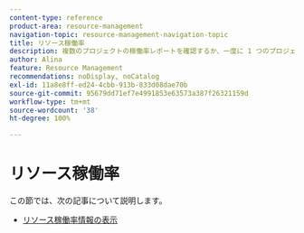 ```yaml
---
content-type: reference
product-area: resource-management
navigation-topic: resource-management-navigation-topic
title: リソース稼働率
description: 複数のプロジェクトの稼働率レポートを確認するか、一度に 1 つのプロジェクトのみで稼働率レポートを確認することで、リソースの稼働率を分析できます。
author: Alina
feature: Resource Management
recommendations: noDisplay, noCatalog
exl-id: 11a8e8ff-ed24-4cbb-913b-833d08dae70b
source-git-commit: 95679dd71ef7e4991853e63573a387f26321159d
workflow-type: tm+mt
source-wordcount: '38'
ht-degree: 100%

---
```


# リソース稼働率

この節では、次の記事について説明します。

* [リソース稼働率情報の表示](../../resource-mgmt/resource-utilization/view-utilization-information.md)
